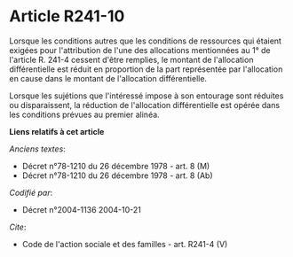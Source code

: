 # Article R241-10

Lorsque les conditions autres que les conditions de ressources qui étaient exigées pour l'attribution de l'une des
allocations mentionnées au 1° de l'article R. 241-4 cessent d'être remplies, le montant de l'allocation différentielle est
réduit en proportion de la part représentée par l'allocation en cause dans le montant de l'allocation différentielle. 

Lorsque les sujétions que l'intéressé impose à son entourage sont réduites ou disparaissent, la réduction de l'allocation
différentielle est opérée dans les conditions prévues au premier alinéa.

**Liens relatifs à cet article**

_Anciens textes_:

  - Décret n°78-1210 du 26 décembre 1978 - art. 8 (M)
  - Décret n°78-1210 du 26 décembre 1978 - art. 8 (Ab)

_Codifié par_:

  - Décret n°2004-1136 2004-10-21

_Cite_:

  - Code de l'action sociale et des familles - art. R241-4 (V)
